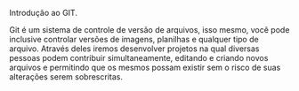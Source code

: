 Introdução ao GIT.

Git é um sistema de controle de versão de arquivos, isso mesmo, você pode
inclusive controlar versões de imagens, planilhas e qualquer tipo de arquivo. Através
deles iremos desenvolver projetos na qual diversas pessoas podem contribuir
simultaneamente, editando e criando novos arquivos e permitindo que os mesmos
possam existir sem o risco de suas alterações serem sobrescritas.
